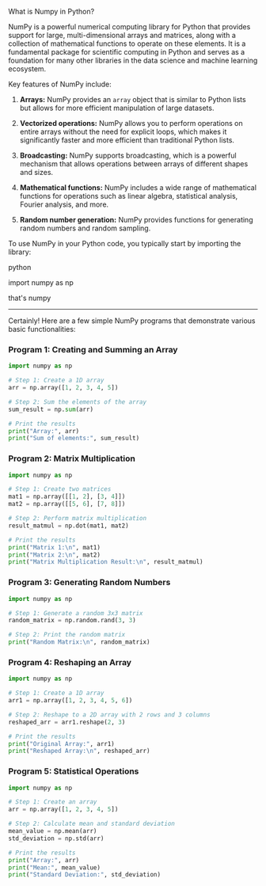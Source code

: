 What is Numpy in Python?

NumPy is a powerful numerical computing library for Python that provides support for large, multi-dimensional arrays and matrices, along with a collection of mathematical functions to operate on these elements. It is a fundamental package for scientific computing in Python and serves as a foundation for many other libraries in the data science and machine learning ecosystem.

Key features of NumPy include:

1. **Arrays:** NumPy provides an `array` object that is similar to Python lists but allows for more efficient manipulation of large datasets.

2. **Vectorized operations:** NumPy allows you to perform operations on entire arrays without the need for explicit loops, which makes it significantly faster and more efficient than traditional Python lists.

3. **Broadcasting:** NumPy supports broadcasting, which is a powerful mechanism that allows operations between arrays of different shapes and sizes.

4. **Mathematical functions:** NumPy includes a wide range of mathematical functions for operations such as linear algebra, statistical analysis, Fourier analysis, and more.

5. **Random number generation:** NumPy provides functions for generating random numbers and random sampling.

To use NumPy in your Python code, you typically start by importing the library:

python

import numpy as np

that's numpy 

-----------------------------------------------------------------------------------------------------------------------------------------------------------------------------------------

Certainly! Here are a few simple NumPy programs that demonstrate various basic functionalities:

### Program 1: Creating and Summing an Array

```python
import numpy as np

# Step 1: Create a 1D array
arr = np.array([1, 2, 3, 4, 5])

# Step 2: Sum the elements of the array
sum_result = np.sum(arr)

# Print the results
print("Array:", arr)
print("Sum of elements:", sum_result)
```

### Program 2: Matrix Multiplication

```python
import numpy as np

# Step 1: Create two matrices
mat1 = np.array([[1, 2], [3, 4]])
mat2 = np.array([[5, 6], [7, 8]])

# Step 2: Perform matrix multiplication
result_matmul = np.dot(mat1, mat2)

# Print the results
print("Matrix 1:\n", mat1)
print("Matrix 2:\n", mat2)
print("Matrix Multiplication Result:\n", result_matmul)
```

### Program 3: Generating Random Numbers

```python
import numpy as np

# Step 1: Generate a random 3x3 matrix
random_matrix = np.random.rand(3, 3)

# Step 2: Print the random matrix
print("Random Matrix:\n", random_matrix)
```

### Program 4: Reshaping an Array

```python
import numpy as np

# Step 1: Create a 1D array
arr1 = np.array([1, 2, 3, 4, 5, 6])

# Step 2: Reshape to a 2D array with 2 rows and 3 columns
reshaped_arr = arr1.reshape(2, 3)

# Print the results
print("Original Array:", arr1)
print("Reshaped Array:\n", reshaped_arr)
```

### Program 5: Statistical Operations

```python
import numpy as np

# Step 1: Create an array
arr = np.array([1, 2, 3, 4, 5])

# Step 2: Calculate mean and standard deviation
mean_value = np.mean(arr)
std_deviation = np.std(arr)

# Print the results
print("Array:", arr)
print("Mean:", mean_value)
print("Standard Deviation:", std_deviation)
```


